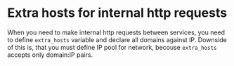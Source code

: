 # Extra hosts for internal http requests

When you need to make internal http requests between services, you need to define `extra_hosts` variable and declare all domains against IP. Downside of this is, that you must define IP pool for network, becouse `extra_hosts` accepts only domain:IP pairs.

